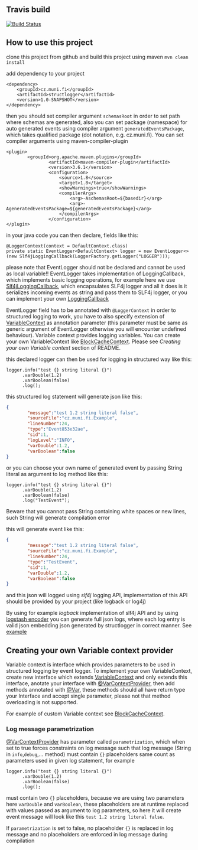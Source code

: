 ## Travis build

[![Build Status](https://travis-ci.org/Tantalor93/structlogger.svg?branch=master)](https://travis-ci.org/Tantalor93/structlogger)

## How to use this project
clone this project from github and build this project using maven `mvn clean install`

add dependency to your project 
```
<dependency>
    <groupId>cz.muni.fi</groupId>
    <artifactId>structlogger</artifactId>
    <version>1.0-SNAPSHOT</version>
</dependency>
```

then you should set compiler argument `schemasRoot` in order to set path where schemas are generated, also you can set package (namespace) for auto generated events using compiler argument `generatedEventsPackage`, which takes qualified package (dot notation, e.g. cz.muni.fi). You can set compiler arguments using maven-compiler-plugin

```
<plugin>
        <groupId>org.apache.maven.plugins</groupId>
                <artifactId>maven-compiler-plugin</artifactId>
                <version>3.6.1</version>
                <configuration>
                    <source>1.8</source>
                    <target>1.8</target>
                    <showWarnings>true</showWarnings>
                    <compilerArgs>
                        <arg>-AschemasRoot=${basedir}</arg>
                        <arg>-AgeneratedEventsPackage=${generatedEventsPackage}</arg>
                    </compilerArgs>
                </configuration>
</plugin>
```

in your java code you can then declare, fields like this:
```
@LoggerContext(context = DefaultContext.class)
private static EventLogger<DefaultContext> logger = new EventLogger<>(new Slf4jLoggingCallback(LoggerFactory.getLogger("LOGGER")));
```

please note that EventLogger should not be declared and cannot be used as local variable!!
EventLogger takes implementation of LoggingCallback, which implements basic logging operations, for example here we use [Slf4jLoggingCallback](structlogger/src/main/java/cz/muni/fi/Slf4jLoggingCallback.java), which encapsulates SLF4j logger and all it does is it serializes incoming events as string and pass them to SLF4j logger, or you can implement your own [LoggingCallback](structlogger/src/main/java/cz/muni/fi/LoggingCallback.java)

EventLogger field has to be annotated with `@LoggerContext` in order to structured logging to work, you have to also specify extension of [VariableContext](structlogger/src/main/java/cz/muni/fi/VariableContext.java) as annotation parameter (this parameter must be same as generic argument of EventLogger otherwise you will encounter undefined behaviour). Variable context provides logging variables. You can create your own VariableContext like [BlockCacheContext](structlogger-example/src/main/java/cz/muni/fi/BlockCacheContext.java). Please see *Creating your own Variable context* section of README. 

this declared logger can then be used for logging in structured way like this:

```
logger.info("test {} string literal {}")
      .varDouble(1.2)
      .varBoolean(false)
      .log();
```

this structured log statement will generate json like this:
```json
{ 
        "message":"test 1.2 string literal false",
        "sourceFile":"cz.muni.fi.Example",
        "lineNumber":24,
        "type":"Event853e32ae",
        "sid":1,
        "logLevel":"INFO",
        "varDouble":1.2,
        "varBoolean":false
}
```

or you can choose your own name of generated event by passing String literal as argument to log method like this:
```
logger.info("test {} string literal {}")
      .varDouble(1.2)
      .varBoolean(false)
      .log("TestEvent");
```
Beware that you cannot pass String containing white spaces or new lines, such String will generate compilation error

this will generate event like this:
```json
{
        "message":"test 1.2 string literal false",
        "sourceFile":"cz.muni.fi.Example",
        "lineNumber":24,
        "type":"TestEvent",
        "sid":1,
        "varDouble":1.2,
        "varBoolean":false
}
```

and this json will logged using *slf4j* logging API, implementation of this API should be provided by your project (like logback or log4j)

By using for example *logback* implementation of slf4j API and by using [logstash encoder](https://github.com/logstash/logstash-logback-encoder) you can generate full json logs, where each log entry is valid json embedding json generated by structlogger in correct manner. See [example](structlogger-example)

## Creating your own Variable context provider
Variable context is interface which provides parameters to be used in structured logging by event logger. To implement your own VariableContext, create new interface which extends [VariableContext](structlogger/src/main/java/cz/muni/fi/VariableContext.java) and only extends this interface, anotate your interface with [@VarContextProvider](structlogger/src/main/java/cz/muni/fi/annotation/VarContextProvider.java), then add methods annotated with [@Var](structlogger/src/main/java/cz/muni/fi/annotation/Var.java), these methods should all have return type your Interface and accept single parameter, please not that method overloading is not supported.

For example of custom Variable context see [BlockCacheContext](structlogger-example/src/main/java/cz/muni/fi/BlockCacheContext.java).

### Log message parametrization
[@VarContextProvider](structlogger/src/main/java/cz/muni/fi/annotation/VarContextProvider.java) has parameter called `parametrization`, which when set to true forces constraints on log message such that log message (String in `info`,`debug`,... method) must contain `{}` placeholders same count as parameters used in given log statement, for example
```
logger.info("test {} string literal {}")
      .varDouble(1.2)
      .varBoolean(false)
      .log();
``` 

must contain two `{}` placeholders, because we are using two parameters here `varDouble` and `varBoolean`, these placeholders are at runtime replaced with values passed as argument to log parameters, so here it will create event message will look like this `test 1.2 string literal false`.

If `parametrization` is set to false, no placeholder `{}` is replaced in log message and no placeholders are enforced in log message during compilation